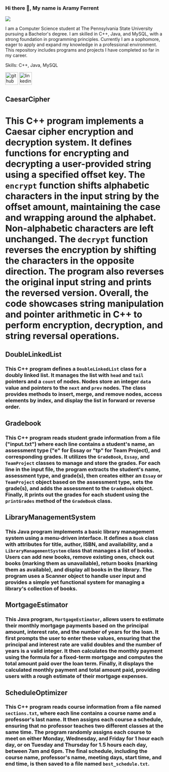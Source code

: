
### Hi there 👋, My name is Aramy Ferrent
![](https://miro.medium.com/v2/resize:fit:3200/0*MPoz9YzJq7jMdbfh)

I am a Computer Science student at The Pennsylvania State University pursuing a Bachelor's degree. I am skilled in C++, Java, and MySQL, with a strong foundation in programming principles. Currently I am a sophomore, eager to apply and expand my knowledge in a professional environment. This repository includes programs and projects I have completed so far in my career.



Skills: C++, Java, MySQL



[<img src='https://cdn.jsdelivr.net/npm/simple-icons@3.0.1/icons/github.svg' alt='github' height='40'>](https://github.com/aramyf)  [<img src='https://cdn.jsdelivr.net/npm/simple-icons@3.0.1/icons/linkedin.svg' alt='linkedin' height='40'>](https://www.linkedin.com/in/aramy-ferrent-aa1953272?/)  


## CaesarCipher
# This C++ program implements a Caesar cipher encryption and decryption system. It defines functions for encrypting and decrypting a user-provided string using a specified offset key. The `encrypt` function shifts alphabetic characters in the input string by the offset amount, maintaining the case and wrapping around the alphabet. Non-alphabetic characters are left unchanged. The `decrypt` function reverses the encryption by shifting the characters in the opposite direction. The program also reverses the original input string and prints the reversed version. Overall, the code showcases string manipulation and pointer arithmetic in C++ to perform encryption, decryption, and string reversal operations.

## DoubleLinkedList
### This C++ program defines a `DoubleLinkedList` class for a doubly linked list. It manages the list with `head` and `tail` pointers and a `count` of nodes. Nodes store an integer `data` value and pointers to the `next` and `prev` nodes. The class provides methods to insert, merge, and remove nodes, access elements by index, and display the list in forward or reverse order.

## Gradebook
### This C++ program reads student grade information from a file ("input.txt") where each line contains a student's name, an assessment type ("e" for Essay or "tp" for Team Project), and corresponding grades. It utilizes the `GradeBook`, `Essay`, and `TeamProject` classes to manage and store the grades. For each line in the input file, the program extracts the student's name, assessment type, and grade(s), then creates either an `Essay` or `TeamProject` object based on the assessment type, sets the grade(s), and adds the assessment to the `GradeBook` object. Finally, it prints out the grades for each student using the `printGrades` method of the `GradeBook` class.

## LibraryManagementSystem
### This Java program implements a basic library management system using a menu-driven interface. It defines a `Book` class with attributes for title, author, ISBN, and availability, and a `LibraryManagementSystem` class that manages a list of books. Users can add new books, remove existing ones, check out books (marking them as unavailable), return books (marking them as available), and display all books in the library. The program uses a Scanner object to handle user input and provides a simple yet functional system for managing a library's collection of books.

## MortgageEstimator
### This Java program, `MortgageEstimator`, allows users to estimate their monthly mortgage payments based on the principal amount, interest rate, and the number of years for the loan. It first prompts the user to enter these values, ensuring that the principal and interest rate are valid doubles and the number of years is a valid integer. It then calculates the monthly payment using the formula for a fixed-term mortgage and computes the total amount paid over the loan term. Finally, it displays the calculated monthly payment and total amount paid, providing users with a rough estimate of their mortgage expenses.

## ScheduleOptimizer
### This C++ program reads course information from a file named `sections.txt`, where each line contains a course name and a professor's last name. It then assigns each course a schedule, ensuring that no professor teaches two different classes at the same time. The program randomly assigns each course to meet on either Monday, Wednesday, and Friday for 1 hour each day, or on Tuesday and Thursday for 1.5 hours each day, between 7am and 6pm. The final schedule, including the course name, professor's name, meeting days, start time, and end time, is then saved to a file named `best_schedule.txt`.



